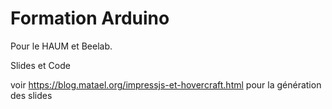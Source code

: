 Formation Arduino
=================


Pour le HAUM et Beelab.

Slides et Code

voir https://blog.matael.org/impressjs-et-hovercraft.html pour la génération des slides

